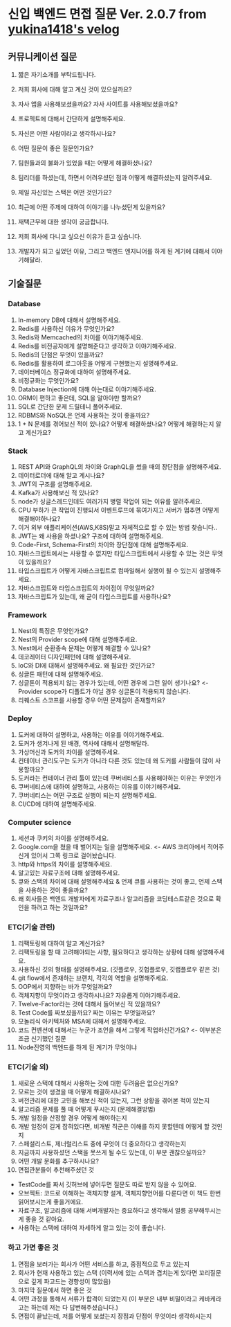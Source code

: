# 신입 백엔드 면접 질문 Ver. 2.0.7 from [yukina1418's velog](https://velog.io/@yukina1418/%EC%B5%9C%EA%B7%BC-%EB%A9%B4%EC%A0%91%EC%9D%84-%EB%8B%A4%EB%8B%88%EB%A9%B4%EC%84%9C-%EB%B0%9B%EC%95%98%EB%8D%98-%EC%A7%88%EB%AC%B8%EB%93%A4)

## 커뮤니케이션 질문

1. 짧은 자기소개를 부탁드립니다.
2. 저희 회사에 대해 알고 계신 것이 있으실까요?
3. 자사 앱을 사용해보셨을까요? 자사 사이트를 사용해보셨을까요?
4. 프로젝트에 대해서 간단하게 설명해주세요.
5. 자신은 어떤 사람이라고 생각하시나요?
6. 어떤 질문이 좋은 질문인가요?
7. 팀원들과의 불화가 있었을 때는 어떻게 해결하셨나요?
8. 팀리더를 하셨는데, 하면서 어려우셨던 점과 어떻게 해결하셨는지 알려주세요.

9. 제일 자신있는 스택은 어떤 것인가요?
10. 최근에 어떤 주제에 대하여 이야기를 나누셨던게 있을까요?
11. 재택근무에 대한 생각이 궁금합니다.
12. 저희 회사에 다니고 싶으신 이유가 듣고 싶습니다.
13. 개발자가 되고 싶었던 이유, 그리고 백엔드 엔지니어를 하게 된 계기에 대해서 이야기해달라.

## 기술질문

### Database

1. In-memory DB에 대해서 설명해주세요.
2. Redis를 사용하신 이유가 무엇인가요?
3. Redis와 Memcached의 차이를 이야기해주세요.
4. Redis를 비전공자에게 설명해준다고 생각하고 이야기해주세요.
5. Redis의 단점은 무엇이 있을까요?
6. Redis를 활용하여 로그아웃을 어떻게 구현했는지 설명해주세요.
7. 데이터베이스 정규화에 대하여 설명해주세요.
8. 비정규화는 무엇인가요?
9. Database Injection에 대해 아는대로 이야기해주세요.
10. ORM이 편하고 좋은데, SQL을 알아야만 할까요?
11. SQL로 간단한 문제 드릴테니 풀어주세요.
12. RDBMS와 NoSQL은 언제 사용하는 것이 좋을까요?
13. 1 + N 문제를 겪어보신 적이 있나요? 어떻게 해결하셨나요? 어떻게 해결하는지 알고 계신가요?

### Stack

1. REST API와 GraphQL의 차이와 GraphQL을 썼을 때의 장단점을 설명해주세요.
2. 데이터로더에 대해 알고 계시나요?
3. JWT의 구조를 설명해주세요.
4. Kafka가 사용해보신 적 있나요?
5. node가 싱글스레드인데도 여러가지 병렬 작업이 되는 이유를 알려주세요.
6. CPU 부하가 큰 작업이 진행되서 이벤트루프에 묶여가지고 서버가 멈추면 어떻게 해결해야하나요?
7. 이거 외부 애플리케이션(AWS,K8S)말고 자체적으로 할 수 있는 방법 찾습니다..
8. JWT는 왜 사용을 하셨나요? 구조에 대하여 설명해주세요.
9. Code-First, Schema-First의 차이와 장단점에 대해 설명해주세요.
10. 자바스크립트에서는 사용할 수 없지만 타입스크립트에서 사용할 수 있는 것은 무엇이 있을까요?
11. 타입스크립트가 어떻게 자바스크립트로 컴파일해서 실행이 될 수 있는지 설명해주세요.
12. 자바스크립트와 타입스크립트의 차이점이 무엇일까요?
13. 자바스크립트가 있는데, 왜 굳이 타입스크립트를 사용하나요?

### Framework

1. Nest의 특징은 무엇인가요?
2. Nest의 Provider scope에 대해 설명해주세요.
3. Nest에서 순환종속 문제는 어떻게 해결할 수 있나요?
4. 데코레이터 디자인패턴에 대해 설명해주세요.
5. IoC와 DI에 대해서 설명해주세요. 왜 필요한 것인가요?
6. 싱글톤 패턴에 대해 설명해주세요.
7. 싱글톤이 적용되지 않는 경우가 있는데, 어떤 경우에 그런 일이 생기나요?
   <- Provider scope가 디폴트가 아닐 경우 싱글톤이 적용되지 않습니다.
8. 리퀘스트 스코프를 사용할 경우 어떤 문제점이 존재할까요?

### Deploy

1. 도커에 대하여 설명하고, 사용하는 이유를 이야기해주세요.
2. 도커가 생겨나게 된 배경, 역사에 대해서 설명해달라.
3. 가상머신과 도커의 차이를 설명해주세요.
4. 컨테이너 관리도구는 도커가 아니라 다른 것도 있는데 왜 도커를 사람들이 많이 사용할까요?
5. 도커라는 컨테이너 관리 툴이 있는데 쿠버네티스를 사용해야하는 이유는 무엇인가
6. 쿠버네티스에 대하여 설명하고, 사용하는 이유를 이야기해주세요.
7. 쿠버네티스는 어떤 구조로 실행이 되는지 설명해주세요.
8. CI/CD에 대하여 설명해주세요.

### Computer science

1. 세션과 쿠키의 차이를 설명해주세요.
2. Google.com을 쳤을 때 벌어지는 일을 설명해주세요. <- AWS 코리아에서 적어주신게 있어서 그쪽 링크로 걸어놨습니다.
3. http와 https의 차이를 설명해주세요.
4. 알고있는 자료구조에 대해 설명해주세요.
5. 큐와 스택의 차이에 대해 설명해주세요 & 언제 큐를 사용하는 것이 좋고, 언제 스택을 사용하는 것이 좋을까요?
6. 왜 회사들은 백엔드 개발자에게 자료구조나 알고리즘을 코딩테스트같은 것으로 확인을 하려고 하는 것일까요?

### ETC(기술 관련)

1. 리팩토링에 대하여 알고 계신가요?
2. 리팩토링을 할 때 고려해야되는 사항, 필요하다고 생각하는 상황에 대해 설명해주세요.
3. 사용하신 깃의 형태를 설명해주세요. (깃플로우, 깃헙플로우, 깃랩플로우 같은 것)
4. git flow에서 존재하는 브랜치, 각각의 역할을 설명해주세요.
5. OOP에서 지향하는 바가 무엇일까요?
6. 객체지향이 무엇이라고 생각하시나요? 자유롭게 이야기해주세요.
7. Twelve-Factor라는 것에 대해서 들어보신 적 있을까요?
8. Test Code를 짜보셨을까요? 짜는 이유는 무엇일까요?
9. 모놀리식 아키텍처와 MSA에 대해서 설명해주세요.
10. 코드 컨벤션에 대해서는 누군가 조언을 해서 그렇게 작업하신건가요? <- 이부분은 조금 신기했던 질문
11. Node진영의 백엔드를 하게 된 계기가 무엇이냐

### ETC(기술 외)

1. 새로운 스택에 대해서 사용하는 것에 대한 두려움은 없으신가요?
2. 모르는 것이 생겼을 때 어떻게 해결하시나요?
3. 버전관리에 대한 고민을 해보신 적이 있는지, 그런 상황을 겪어본 적이 있는지
4. 알고리즘 문제를 풀 때 어떻게 푸시는지 (문제해결방법)
5. 개발 일정을 산정할 경우 어떻게 해야하는지
6. 개발 일정이 길게 잡혀있다면, 비개발 직군은 이해를 하지 못할텐데 어떻게 할 것인지
7. 스페셜리스트, 제너럴리스트 중에 무엇이 더 중요하다고 생각하는지
8. 지금까지 사용하셨던 스택을 못쓰게 될 수도 있는데, 이 부분 괜찮으실까요?
9. 어떤 개발 문화를 추구하시나요?
10. 면접관분들이 추천해주셨던 것

- TestCode를 짜서 깃허브에 넣어두면 질문도 따로 받지 않을 수 있어요.
- 오브젝트: 코드로 이해하는 객체지향 설계, 객체지향언어를 다룬다면 이 책도 한번 읽어보시는게 좋을거에요.
- 자료구조, 알고리즘에 대해 서버개발자는 중요하다고 생각해서 얼릉 공부해두시는게 좋을 것 같아요.
- 사용하는 스택에 대하여 자세하게 알고 있는 것이 좋습니다.

### 하고 가면 좋은 것

1. 면접을 보러가는 회사가 어떤 서비스를 하고, 중점적으로 두고 있는지
2. 회사가 현재 사용하고 있는 스택 (이력서에 있는 스택과 겹치는게 있다면 꼬리질문으로 깊게 파고드는 경향성이 많았음)
3. 마지막 질문에서 하면 좋은 것
4. 어떤 과정을 통해서 서류가 합격이 되었는지 (이 부분은 내부 비밀이라고 케바케라고는 하는데 저는 다 답변해주셨습니다.)
5. 면접이 끝났는데, 저를 어떻게 보셨는지 장점과 단점이 무엇이라 생각하시는지
